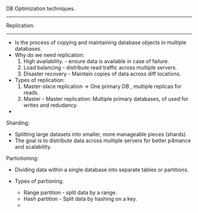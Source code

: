 DB Optimization techniques.

---

Replication.

---

* Is the process of copying and maintaining database objects in multiple databases.
* Why do we need replication:
  1. High availability. - ensure data is available in case of failure.
  2. Load balancing - distribute read traffic across multiple servers.
  3. Disaster recovery - Maintain copies of data across diff locations.
* Types of replication:
  1. Master-slace replication -> One primary DB , multiple replicas for reads.
  2. Master - Master replication: Multiple primary databases, of used for writes and redudancy.
* 


Sharding:

* Splitting large datasets into smaller, more manageable pieces (shards).
* The goal is to distribute data across multiple servers for better p4mance and scalabitity.

Partiotioning:

* Dividing data within a single database into separate tables or partitions.
* Types of partioning.

  * Range partition - split data by a range.
  * Hash partition - Split data by hashing on a key.
  *
